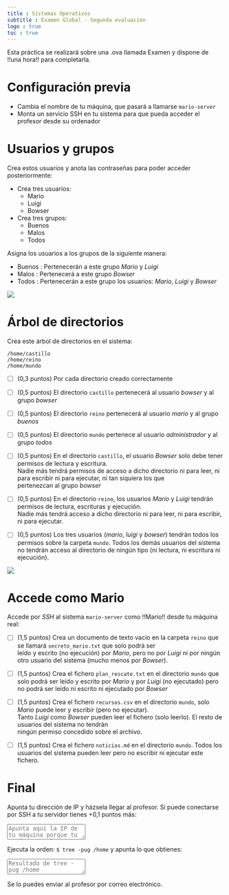 ```yaml
---
title : Sistemas Operativos
subtitle : Examen Global - Segunda evaluación
logo : true
toc : true
---
```


Esta práctica se realizará sobre una .ova llamada Examen y dispone de !!una hora!! para completarla.



# Configuración previa

+ Cambia el nombre de tu máquina, que pasará a llamarse `mario-server`
+ Monta un servicio SSH en tu sistema para que pueda acceder el profesor desde su ordenador

# Usuarios y grupos

Crea estos usuarios y anota las contraseñas para poder acceder posteriormente:

+ Crea tres usuarios:
  - Mario
  - Luigi
  - Bowser
+ Crea tres grupos:
  - Buenos
  - Malos
  - Todos

Asigna los usuarios a los grupos de la siguiente manera:

- Buenos : Pertenecerán a este grupo *Mario* y *Luigi*
- Malos : Pertenecerá a este grupo *Bowser*
- Todos : Pertenecerán a este grupo los usuarios: *Mario*, *Luigi* y *Bowser*

<img src="https://i.ytimg.com/vi/_VDAd77B-RE/maxresdefault.jpg">

# Árbol de directorios

Crea este árbol de directorios en el sistema:

```
/home/castillo
/home/reino
/home/mundo
```

- [ ] (0,3 puntos) Por cada directorio creado correctamente

- [ ] (0,5 puntos) El directorio `castillo` pertenecerá al usuario *bowser* y al grupo *bowser*
- [ ] (0,5 puntos) El directorio `reino` pertenecerá al usuario *mario* y al grupo *buenos*
- [ ] (0,5 puntos) El directorio `mundo` pertenece al usuario *administrador* y al grupo *todos*
- [ ] (0,5 puntos) En el directorio `castillo`, el usuario *Bowser* solo debe tener permisos de lectura y escritura. \
      Nadie más tendrá permisos de acceso a dicho directorio ni para leer, ni para escribir ni para ejecutar, ni tan siquiera los que \
      pertenezcan al grupo *bowser*
- [ ] (0,5 puntos) En el directorio `reino`, los usuarios *Mario* y *Luigi* tendrán permisos de lectura, escrituras y ejecución. \
      Nadie más tendrá acceso a dicho directorio ni para leer, ni para escribir, ni para ejecutar.
- [ ] (0,5 puntos) Los tres usuarios (*mario*, *luigi* y *bowser*) tendrán todos los permisos sobre la carpeta `mundo`. Todos los demás usuarios del sistema \
      no tendrán acceso al directorio de ningún tipo (ni lectura, ni escritura ni ejecución).

<img src="https://i.ytimg.com/vi/jDVhjQg4ukg/maxresdefault.jpg">


# Accede como Mario

Accede por *SSH* al sistema `mario-server` como !!Mario!! desde tu máquina real:

- [ ] (1,5 puntos) Crea un documento de texto vacío en la carpeta `reino` que se llamará `secreto_mario.txt` que solo podrá ser \
      leído y escrito (no ejecución) por *Mario*, pero no por *Luigi* ni por ningún otro usuario del sistema (mucho menos por *Bowser*).
- [ ] (1,5 puntos) Crea el fichero `plan_rescate.txt` en el directorio `mundo` que solo podrá ser leído y escrito por *Mario* y por *Luigi* (no ejecutado) pero \
      no podrá ser leído ni escrito ni ejecutado por *Bowser*
- [ ] (1,5 puntos) Crea el fichero `recursos.csv` en el directorio `mundo`, solo *Mario*  puede leer y escribir (pero no ejecutar). \
      Tanto *Luigi* como *Bowser* pueden leer el fichero (solo leerlo). El resto de usuarios del sistema no tendrán \
      ningún permiso concedido sobre el archivo.
- [ ] (1,5 puntos) Crea el fichero `noticias.md` en el directorio `mundo`. Todos los usuarios del sistema pueden leer pero no escribir ni ejecutar este fichero.






# Final

Apunta tu dirección de IP y házsela llegar al profesor. Si puede conectarse por SSH a tu servidor tienes +0,1 puntos más:

<textarea placeholder="Apunta aquí la IP de tu máquina porque tu profesor te la va a pedir para la evaluación"></textarea>


Ejecuta la orden: `$ tree -pug /home` y apunta lo que obtienes:

<textarea placeholder="Resultado de tree -pug /home"></textarea>

Se lo puedes enviar al profesor por correo electrónico.
